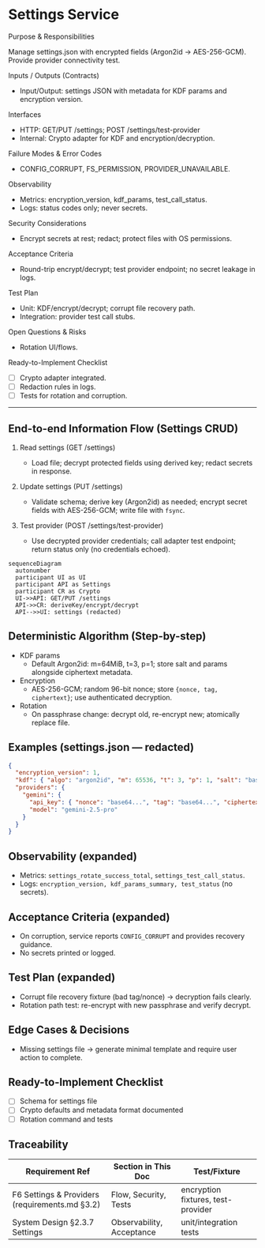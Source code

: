 # Settings Service

Purpose & Responsibilities

Manage settings.json with encrypted fields (Argon2id → AES-256-GCM). Provide provider connectivity test.

Inputs / Outputs (Contracts)

- Input/Output: settings JSON with metadata for KDF params and encryption version.

Interfaces

- HTTP: GET/PUT /settings; POST /settings/test-provider
- Internal: Crypto adapter for KDF and encryption/decryption.

Failure Modes & Error Codes

- CONFIG_CORRUPT, FS_PERMISSION, PROVIDER_UNAVAILABLE.

Observability

- Metrics: encryption_version, kdf_params, test_call_status.
- Logs: status codes only; never secrets.

Security Considerations

- Encrypt secrets at rest; redact; protect files with OS permissions.

Acceptance Criteria

- Round-trip encrypt/decrypt; test provider endpoint; no secret leakage in logs.

Test Plan

- Unit: KDF/encrypt/decrypt; corrupt file recovery path.
- Integration: provider test call stubs.

Open Questions & Risks

- Rotation UI/flows.

Ready-to-Implement Checklist

- [ ] Crypto adapter integrated.
- [ ] Redaction rules in logs.
- [ ] Tests for rotation and corruption.

---

## End-to-end Information Flow (Settings CRUD)

1. Read settings (GET /settings)
   - Load file; decrypt protected fields using derived key; redact secrets in response.

2. Update settings (PUT /settings)
   - Validate schema; derive key (Argon2id) as needed; encrypt secret fields with AES-256-GCM; write file with `fsync`.

3. Test provider (POST /settings/test-provider)
   - Use decrypted provider credentials; call adapter test endpoint; return status only (no credentials echoed).

```mermaid
sequenceDiagram
  autonumber
  participant UI as UI
  participant API as Settings
  participant CR as Crypto
  UI->>API: GET/PUT /settings
  API->>CR: deriveKey/encrypt/decrypt
  API-->>UI: settings (redacted)
```

## Deterministic Algorithm (Step-by-step)

- KDF params
  - Default Argon2id: m=64MiB, t=3, p=1; store salt and params alongside ciphertext metadata.
- Encryption
  - AES-256-GCM; random 96-bit nonce; store `{nonce, tag, ciphertext}`; use authenticated decryption.
- Rotation
  - On passphrase change: decrypt old, re-encrypt new; atomically replace file.

## Examples (settings.json — redacted)

```json
{
  "encryption_version": 1,
  "kdf": { "algo": "argon2id", "m": 65536, "t": 3, "p": 1, "salt": "base64..." },
  "providers": {
    "gemini": {
      "api_key": { "nonce": "base64...", "tag": "base64...", "ciphertext": "base64..." },
      "model": "gemini-2.5-pro"
    }
  }
}
```

## Observability (expanded)

- Metrics: `settings_rotate_success_total`, `settings_test_call_status`.
- Logs: `encryption_version, kdf_params_summary, test_status` (no secrets).

## Acceptance Criteria (expanded)

- On corruption, service reports `CONFIG_CORRUPT` and provides recovery guidance.
- No secrets printed or logged.

## Test Plan (expanded)

- Corrupt file recovery fixture (bad tag/nonce) → decryption fails clearly.
- Rotation path test: re-encrypt with new passphrase and verify decrypt.

## Edge Cases & Decisions

- Missing settings file → generate minimal template and require user action to complete.

## Ready-to-Implement Checklist

- [ ] Schema for settings file
- [ ] Crypto defaults and metadata format documented
- [ ] Rotation command and tests

## Traceability

| Requirement Ref | Section in This Doc | Test/Fixture |
| --- | --- | --- |
| F6 Settings & Providers (requirements.md §3.2) | Flow, Security, Tests | encryption fixtures, test-provider |
| System Design §2.3.7 Settings | Observability, Acceptance | unit/integration tests |
